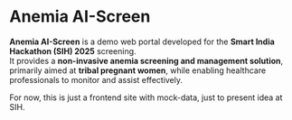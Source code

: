 # Anemia AI-Screen

**Anemia AI-Screen** is a demo web portal developed for the **Smart India Hackathon (SIH) 2025** screening.  
It provides a **non-invasive anemia screening and management solution**, primarily aimed at **tribal pregnant women**, while enabling healthcare professionals to monitor and assist effectively.

For now, this is just a frontend site with mock-data, just to present idea at SIH.
